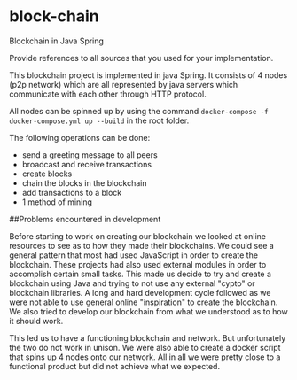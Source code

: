 # block-chain

Blockchain in Java Spring

Provide references to all sources that you used for your implementation.

This blockchain project is implemented in java Spring. It consists of 4 nodes (p2p network) which are all represented by java servers which communicate with each other through HTTP protocol.

All nodes can be spinned up by using the command ```docker-compose -f docker-compose.yml up --build``` in the root folder. 

The following operations can be done:
- send a greeting message to all peers
- broadcast and receive transactions
- create blocks
- chain the blocks in the blockchain
- add transactions to a block
- 1 method of mining 

##Problems encountered in development

Before starting to work on creating our blockchain we looked at online resources to see as to how they made their blockchains. We could see a general pattern that most had used JavaScript in order to create the blockchain. These projects had also used external modules in order to accomplish certain small tasks. This made us decide to try and create a blockchain using Java and trying to not use any external "cypto" or blockchain libraries. A long and hard development cycle followed as we were not able to use general online "inspiration" to create the blockchain. We also tried to develop our blockchain from what we understood as to how it should work. 

This led us to have a functioning blockchain and network. But unfortunately the two do not work in unison. We were also able to create a docker script that spins up 4 nodes onto our network. All in all we were pretty close to a functional product but did not achieve what we expected.
